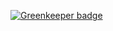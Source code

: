 
[![Greenkeeper badge](https://badges.greenkeeper.io/leosuncin/webpack-firsts-steps.svg)](https://greenkeeper.io/)
